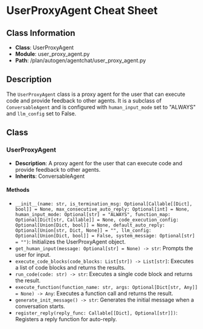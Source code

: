 # UserProxyAgent Cheat Sheet

## Class Information

- **Class**: UserProxyAgent
- **Module**: user_proxy_agent.py
- **Path**: /plan/autogen/agentchat/user_proxy_agent.py

## Description

The `UserProxyAgent` class is a proxy agent for the user that can execute code and provide feedback to other agents. It is a subclass of `ConversableAgent` and is configured with `human_input_mode` set to "ALWAYS" and `llm_config` set to False.

## Class

### UserProxyAgent

- **Description**: A proxy agent for the user that can execute code and provide feedback to other agents.
- **Inherits**: ConversableAgent

#### Methods

- `__init__(name: str, is_termination_msg: Optional[Callable[[Dict], bool]] = None, max_consecutive_auto_reply: Optional[int] = None, human_input_mode: Optional[str] = "ALWAYS", function_map: Optional[Dict[str, Callable]] = None, code_execution_config: Optional[Union[Dict, bool]] = None, default_auto_reply: Optional[Union[str, Dict, None]] = "", llm_config: Optional[Union[Dict, bool]] = False, system_message: Optional[str] = "")`: Initializes the UserProxyAgent object.
- `get_human_input(message: Optional[str] = None) -> str`: Prompts the user for input.
- `execute_code_blocks(code_blocks: List[str]) -> List[str]`: Executes a list of code blocks and returns the results.
- `run_code(code: str) -> str`: Executes a single code block and returns the result.
- `execute_function(function_name: str, args: Optional[Dict[str, Any]] = None) -> Any`: Executes a function call and returns the result.
- `generate_init_message() -> str`: Generates the initial message when a conversation starts.
- `register_reply(reply_func: Callable[[Dict], Optional[str]])`: Registers a reply function for auto-reply.
